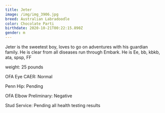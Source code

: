 ```yaml
---
title: Jeter
image: /img/img_3906.jpg
breed: Australian Labradoodle
color: Chocolate Parti
birthdate: 2020-10-21T00:22:15.890Z
gender: m
---
```

Jeter is the sweetest boy, loves to go on adventures with his guardian family. He is clear from all diseases run through Embark. He is Ee, bb, kbkb, ata, spsp, FF

weight: 25 pounds

OFA Eye CAER: Normal

Penn Hip: Pending

OFA Elbow Preliminary: Negative

Stud Service: Pending all health testing results